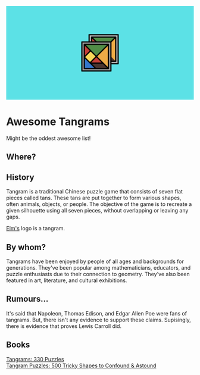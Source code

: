 ![tangrams](https://github.com/aidanastridge/awesome-tangrams/blob/main/awesome-tangrams-banner.png)

# Awesome Tangrams

Might be the oddest awesome list!

## Where?

## History

Tangram is a traditional Chinese puzzle game that consists of seven flat pieces called tans. These tans are put together to form various shapes, often animals, objects, or people. The objective of the game is to recreate a given silhouette using all seven pieces, without overlapping or leaving any gaps. 

[Elm's](https://elm-lang.org/) logo is a tangram.

## By whom?

Tangrams have been enjoyed by people of all ages and backgrounds for generations. They've been popular among mathematicians, educators, and puzzle enthusiasts due to their connection to geometry. They've also been featured in art, literature, and cultural exhibitions. 

## Rumours...

It's said that Napoleon, Thomas Edison, and Edgar Allen Poe were fans of tangrams. But, there isn't any evidence to support these claims.
Supisingly, there is evidence that proves Lewis Carroll did.


## Books

[Tangrams: 330 Puzzles](https://www.amazon.com/Tangrams-Puzzles-Dover-Recreational-Math/dp/0486214834/ref=sr_1_4?keywords=tangram+puzzles&qid=1692383585&s=books&sr=1-4)  
[Tangram Puzzles: 500 Tricky Shapes to Confound & Astound](https://www.amazon.com/Tangram-Puzzles-Confound-Astound-Tangrams/dp/080697589X/ref=sr_1_5?keywords=tangram+puzzles&qid=1692383585&s=books&sr=1-5)
